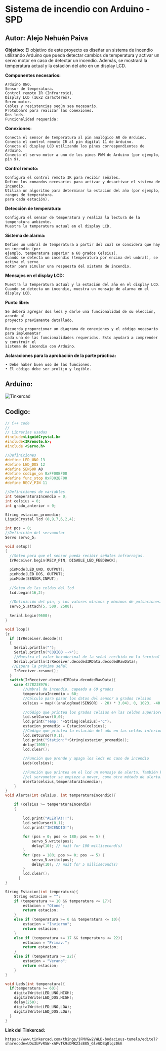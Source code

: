 # Sistema de incendio con Arduino - SPD
## Autor: Alejo Nehuén Paiva

**Objetivo:**
El objetivo de este proyecto es diseñar un sistema de incendio utilizando Arduino que pueda
detectar cambios de temperatura y activar un servo motor en caso de detectar un incendio.
Además, se mostrará la temperatura actual y la estación del año en un display LCD.


**Componentes necesarios:**

    Arduino UNO.
    Sensor de temperatura.
    Control remoto IR (Infrarrojo).
    Display LCD (16x2 caracteres).
    Servo motor.
    Cables y resistencias según sea necesario.
    Protoboard para realizar las conexiones.
    Dos leds.
    Funcionalidad requerida:

**Conexiones:**

    Conecta el sensor de temperatura al pin analógico A0 de Arduino.
    Conecta el control remoto IR al pin digital 11 de Arduino.
    Conecta el display LCD utilizando los pines correspondientes de Arduino.
    Conecta el servo motor a uno de los pines PWM de Arduino (por ejemplo, pin 9).

**Control remoto:**

    Configura el control remoto IR para recibir señales.
    Define los comandos necesarios para activar y desactivar el sistema de incendio.
    Utiliza un algoritmo para determinar la estación del año (por ejemplo, rangos de temperatura.
    para cada estación).

**Detección de temperatura:**

    Configura el sensor de temperatura y realiza la lectura de la temperatura ambiente.
    Muestra la temperatura actual en el display LCD.

**Sistema de alarma:**

    Define un umbral de temperatura a partir del cual se considera que hay un incendio (por
    ejemplo, temperatura superior a 60 grados Celsius).
    Cuando se detecta un incendio (temperatura por encima del umbral), se activa el servo
    motor para simular una respuesta del sistema de incendio.

**Mensajes en el display LCD:**

    Muestra la temperatura actual y la estación del año en el display LCD.
    Cuando se detecta un incendio, muestra un mensaje de alarma en el display LCD.
**Punto libre:**

    Se deberá agregar dos leds y darle una funcionalidad de su elección, acorde al
    proyecto previamente detallado.

    Recuerda proporcionar un diagrama de conexiones y el código necesario para implementar
    cada una de las funcionalidades requeridas. Esto ayudará a comprender y construir el
    sistema de incendio con Arduino.

**Aclaraciones para la aprobación de la parte práctica:**

    • Debe haber buen uso de las funciones.
    • El código debe ser prolijo y legible.

## Arduino:

![Tinkercad](imagen_tinkercad.png)

## Codigo:

~~~ C++ 
// C++ code
//
// Librerías usadas
#include<LiquidCrystal.h>
#include<IRremote.h>;
#include <Servo.h>

//Definiciones
#define LED_UNO 13
#define LED_DOS 12
#define SENSOR A0
#define codigo_on 0xFF00BF00
#define func_stop 0xFD02BF00
#define RECV_PIN 11

//Definiciones de variables 
int temperaturaIncendio = 0;
int celsius = 0;
int grado_anterior = 0;

String estacion_promedio;
LiquidCrystal lcd (8,9,7,6,2,4);

int pos = 0;
//Definición del servomotor
Servo servo_5;

void setup()
{
  //Seteo para que el sensor pueda recibir señales infrarrojas.
  IrReceiver.begin(RECV_PIN, DISABLE_LED_FEEDBACK);
  
  pinMode(LED_UNO, OUTPUT);
  pinMode(LED_DOS, OUTPUT);
  pinMode(SENSOR,INPUT);
  
  //Seteo de las celdas del lcd
  lcd.begin(16,2);
  
  //Definición del pin, y los valores mínimos y máximos de pulsaciones.
  servo_5.attach(5, 500, 2500);
  
  Serial.begin(9600);
}

void loop()
{z
  if (IrReceiver.decode())
  {
    Serial.println(""); 
   	Serial.println("CODIGO -->"); 
    //Muestra el valor hexadecimal de la señal recibida en la terminal
    Serial.println(IrReceiver.decodedIRData.decodedRawData); 
   //Espera la próxima señal
    IrReceiver.resume(); 
  }
  switch(IrReceiver.decodedIRData.decodedRawData){
  	case 4278238976:
    	//Umbral de incendio, capeado a 60 grados
  		temperaturaIncendio = 60;
  		//Cálculo para pasar los datos del sensor a grados celsius
  		celsius = map(((analogRead(SENSOR) - 20) * 3.04), 0, 1023, -40, 125);
  		
  		//Código que printea los grados celsius en las celdas superiores
  		lcd.setCursor(0,0);
  		lcd.print("Temp: "+String(celsius)+"C");
  		estacion_promedio = Estacion(celsius);
    	//Código que printea la estación del año en las celdas inferiores
  		lcd.setCursor(0,1);
  		lcd.print("Station:"+String(estacion_promedio));
  		delay(1000);
  		lcd.clear();
    
  		//Función que prende y apaga los leds en caso de incendio
  		Leds(celsius);
    
    	//Función que printea en el lcd un mensaje de alerta. También hace que
    	//el servomotor se empieze a mover, como otro método de alerta.
    	Alerta(celsius,temperaturaIncendio);
	}
}
void Alerta(int celsius, int temperaturaIncendio){

	if (celsius >= temperaturaIncendio)
  	{
    
        lcd.print("ALERTA!!!");
        lcd.setCursor(0,1);
        lcd.print("INCENDIO!");
  	
        for (pos = 0; pos <= 180; pos += 5) {
            servo_5.write(pos);
            delay(10); // Wait for 100 millisecond(s)
        }
        for (pos = 180; pos >= 0; pos -= 5) {
            servo_5.write(pos);
            delay(10); // Wait for 5 millisecond(s)
        }
        lcd.clear();
      }   
}

String Estacion(int temperatura){
    String estacion = "";
  	if (temperatura >= 10 && temperatura <= 17){
    	estacion = "Otono";
  		return estacion;
    }
    else if (temperatura >= 0 && temperatura <= 10){
    	estacion = "Invierno";
        return estacion;
    }
  	else if (temperatura >= 17 && temperatura <= 22){
    	estacion = "Primav.";
        return estacion;
    }
    else if (temperatura >= 22){
    	estacion = "Verano";
        return estacion;
    }
}

void Leds(int temperatura){
  if(temperatura >= 60){
  	digitalWrite(LED_UNO,HIGH);
  	digitalWrite(LED_DOS,HIGH);
    delay(250);
    digitalWrite(LED_UNO,LOW);
  	digitalWrite(LED_DOS,LOW);
  }
}
~~~

**Link del Tinkercad:**

    https://www.tinkercad.com/things/jFMVGw2VWLD-bodacious-tumelo/editel?sharecode=UDx3bPvRSW-xAFvTk9sDMK23sB85_GlvGDBq8lqz0kE